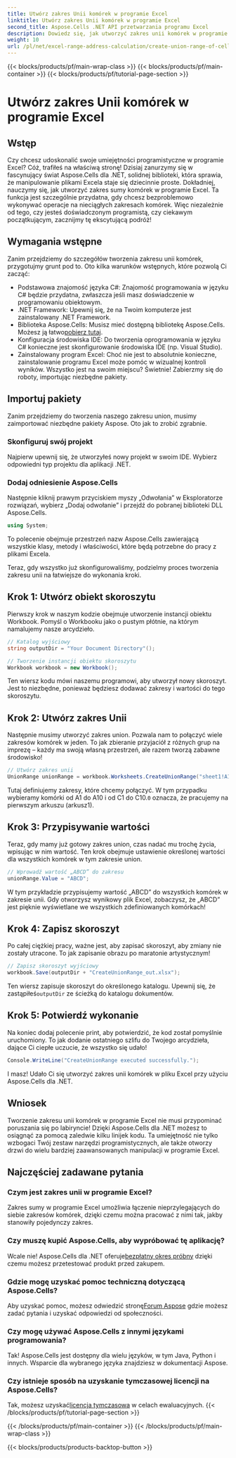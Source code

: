 ```yaml
---
title: Utwórz zakres Unii komórek w programie Excel
linktitle: Utwórz zakres Unii komórek w programie Excel
second_title: Aspose.Cells .NET API przetwarzania programu Excel
description: Dowiedz się, jak utworzyć zakres unii komórek w programie Excel przy użyciu Aspose.Cells dla .NET w prostych krokach. Udoskonalaj swoje umiejętności programistyczne w programie Excel.
weight: 10
url: /pl/net/excel-range-address-calculation/create-union-range-of-cells-in-excel/
---
```


{{< blocks/products/pf/main-wrap-class >}}
{{< blocks/products/pf/main-container >}}
{{< blocks/products/pf/tutorial-page-section >}}

# Utwórz zakres Unii komórek w programie Excel

## Wstęp
Czy chcesz udoskonalić swoje umiejętności programistyczne w programie Excel? Cóż, trafiłeś na właściwą stronę! Dzisiaj zanurzymy się w fascynujący świat Aspose.Cells dla .NET, solidnej biblioteki, która sprawia, że manipulowanie plikami Excela staje się dziecinnie proste. Dokładniej, nauczymy się, jak utworzyć zakres sumy komórek w programie Excel. Ta funkcja jest szczególnie przydatna, gdy chcesz bezproblemowo wykonywać operacje na nieciągłych zakresach komórek. Więc niezależnie od tego, czy jesteś doświadczonym programistą, czy ciekawym początkującym, zacznijmy tę ekscytującą podróż!
## Wymagania wstępne
Zanim przejdziemy do szczegółów tworzenia zakresu unii komórek, przygotujmy grunt pod to. Oto kilka warunków wstępnych, które pozwolą Ci zacząć:
- Podstawowa znajomość języka C#: Znajomość programowania w języku C# będzie przydatna, zwłaszcza jeśli masz doświadczenie w programowaniu obiektowym.
- .NET Framework: Upewnij się, że na Twoim komputerze jest zainstalowany .NET Framework.
-  Biblioteka Aspose.Cells: Musisz mieć dostępną bibliotekę Aspose.Cells. Możesz ją łatwo[pobierz tutaj](https://releases.aspose.com/cells/net/).
- Konfiguracja środowiska IDE: Do tworzenia oprogramowania w języku C# konieczne jest skonfigurowanie środowiska IDE (np. Visual Studio).
- Zainstalowany program Excel: Choć nie jest to absolutnie konieczne, zainstalowanie programu Excel może pomóc w wizualnej kontroli wyników.
Wszystko jest na swoim miejscu? Świetnie! Zabierzmy się do roboty, importując niezbędne pakiety.
## Importuj pakiety
Zanim przejdziemy do tworzenia naszego zakresu union, musimy zaimportować niezbędne pakiety Aspose. Oto jak to zrobić zgrabnie.
### Skonfiguruj swój projekt
Najpierw upewnij się, że utworzyłeś nowy projekt w swoim IDE. Wybierz odpowiedni typ projektu dla aplikacji .NET.
### Dodaj odniesienie Aspose.Cells
Następnie kliknij prawym przyciskiem myszy „Odwołania” w Eksploratorze rozwiązań, wybierz „Dodaj odwołanie” i przejdź do pobranej biblioteki DLL Aspose.Cells. 
```csharp
using System;
```
To polecenie obejmuje przestrzeń nazw Aspose.Cells zawierającą wszystkie klasy, metody i właściwości, które będą potrzebne do pracy z plikami Excela.

Teraz, gdy wszystko już skonfigurowaliśmy, podzielmy proces tworzenia zakresu unii na łatwiejsze do wykonania kroki.
## Krok 1: Utwórz obiekt skoroszytu
Pierwszy krok w naszym kodzie obejmuje utworzenie instancji obiektu Workbook. Pomyśl o Workbooku jako o pustym płótnie, na którym namalujemy nasze arcydzieło.
```csharp
// Katalog wyjściowy
string outputDir = "Your Document Directory"();

// Tworzenie instancji obiektu skoroszytu
Workbook workbook = new Workbook();
```
Ten wiersz kodu mówi naszemu programowi, aby utworzył nowy skoroszyt. Jest to niezbędne, ponieważ będziesz dodawać zakresy i wartości do tego skoroszytu.
## Krok 2: Utwórz zakres Unii
Następnie musimy utworzyć zakres union. Pozwala nam to połączyć wiele zakresów komórek w jeden. To jak zbieranie przyjaciół z różnych grup na imprezę – każdy ma swoją własną przestrzeń, ale razem tworzą zabawne środowisko!
```csharp
// Utwórz zakres unii
UnionRange unionRange = workbook.Worksheets.CreateUnionRange("sheet1!A1:A10,sheet1!C1:C10", 0);
```
 Tutaj definiujemy zakresy, które chcemy połączyć. W tym przypadku wybieramy komórki od A1 do A10 i od C1 do C10.`0` oznacza, że pracujemy na pierwszym arkuszu (arkusz1).
## Krok 3: Przypisywanie wartości
Teraz, gdy mamy już gotowy zakres union, czas nadać mu trochę życia, wpisując w nim wartość. Ten krok obejmuje ustawienie określonej wartości dla wszystkich komórek w tym zakresie union.
```csharp
// Wprowadź wartość „ABCD” do zakresu
unionRange.Value = "ABCD";
```
W tym przykładzie przypisujemy wartość „ABCD” do wszystkich komórek w zakresie unii. Gdy otworzysz wynikowy plik Excel, zobaczysz, że „ABCD” jest pięknie wyświetlane we wszystkich zdefiniowanych komórkach!
## Krok 4: Zapisz skoroszyt
Po całej ciężkiej pracy, ważne jest, aby zapisać skoroszyt, aby zmiany nie zostały utracone. To jak zapisanie obrazu po maratonie artystycznym!
```csharp
// Zapisz skoroszyt wyjściowy
workbook.Save(outputDir + "CreateUnionRange_out.xlsx");
```
 Ten wiersz zapisuje skoroszyt do określonego katalogu. Upewnij się, że zastąpiłeś`outputDir` ze ścieżką do katalogu dokumentów. 
## Krok 5: Potwierdź wykonanie
Na koniec dodaj polecenie print, aby potwierdzić, że kod został pomyślnie uruchomiony. To jak dodanie ostatniego szlifu do Twojego arcydzieła, dające Ci ciepłe uczucie, że wszystko się udało!
```csharp
Console.WriteLine("CreateUnionRange executed successfully.");
```
I masz! Udało Ci się utworzyć zakres unii komórek w pliku Excel przy użyciu Aspose.Cells dla .NET.
## Wniosek
Tworzenie zakresu unii komórek w programie Excel nie musi przypominać poruszania się po labiryncie! Dzięki Aspose.Cells dla .NET możesz to osiągnąć za pomocą zaledwie kilku linijek kodu. Ta umiejętność nie tylko wzbogaci Twój zestaw narzędzi programistycznych, ale także otworzy drzwi do wielu bardziej zaawansowanych manipulacji w programie Excel. 

## Najczęściej zadawane pytania
### Czym jest zakres unii w programie Excel?
Zakres sumy w programie Excel umożliwia łączenie nieprzylegających do siebie zakresów komórek, dzięki czemu można pracować z nimi tak, jakby stanowiły pojedynczy zakres.
### Czy muszę kupić Aspose.Cells, aby wypróbować tę aplikację?
 Wcale nie! Aspose.Cells dla .NET oferuje[bezpłatny okres próbny](https://releases.aspose.com/) dzięki czemu możesz przetestować produkt przed zakupem.
### Gdzie mogę uzyskać pomoc techniczną dotyczącą Aspose.Cells?
 Aby uzyskać pomoc, możesz odwiedzić stronę[Forum Aspose](https://forum.aspose.com/c/cells/9) gdzie możesz zadać pytania i uzyskać odpowiedzi od społeczności.
### Czy mogę używać Aspose.Cells z innymi językami programowania?
Tak! Aspose.Cells jest dostępny dla wielu języków, w tym Java, Python i innych. Wsparcie dla wybranego języka znajdziesz w dokumentacji Aspose.
### Czy istnieje sposób na uzyskanie tymczasowej licencji na Aspose.Cells?
 Tak, możesz uzyskać[licencja tymczasowa](https://purchase.aspose.com/temporary-license/) w celach ewaluacyjnych.
{{< /blocks/products/pf/tutorial-page-section >}}

{{< /blocks/products/pf/main-container >}}
{{< /blocks/products/pf/main-wrap-class >}}

{{< blocks/products/products-backtop-button >}}
